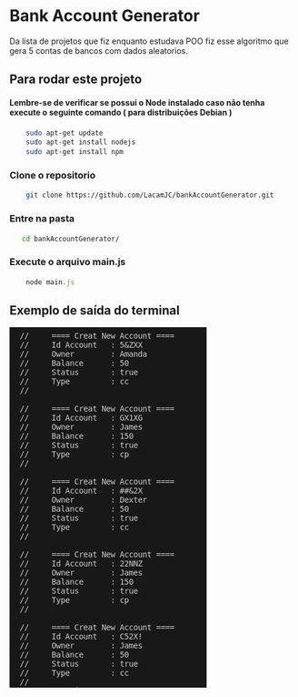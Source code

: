# Bank Account Generator 

Da lista de projetos que fiz enquanto estudava POO fiz esse algoritmo que gera 5 contas de bancos com dados aleatorios.


##  Para rodar este projeto 
#### Lembre-se de verificar se possui o Node instalado caso não tenha execute o seguinte comando ( para distribuições Debian )
```bash
    sudo apt-get update
    sudo apt-get install nodejs
    sudo apt-get install npm
```
### Clone o repositorio 
```bash
    git clone https://github.com/LacamJC/bankAccountGenerator.git
```

### Entre na pasta 
```bash
   cd bankAccountGenerator/
```
### Execute o arquivo main.js
```javascript
    node main.js
```


## Exemplo de saída do terminal

![Print de um exemplo da saida do terminal após executar o main.js](screenshots/01.png)